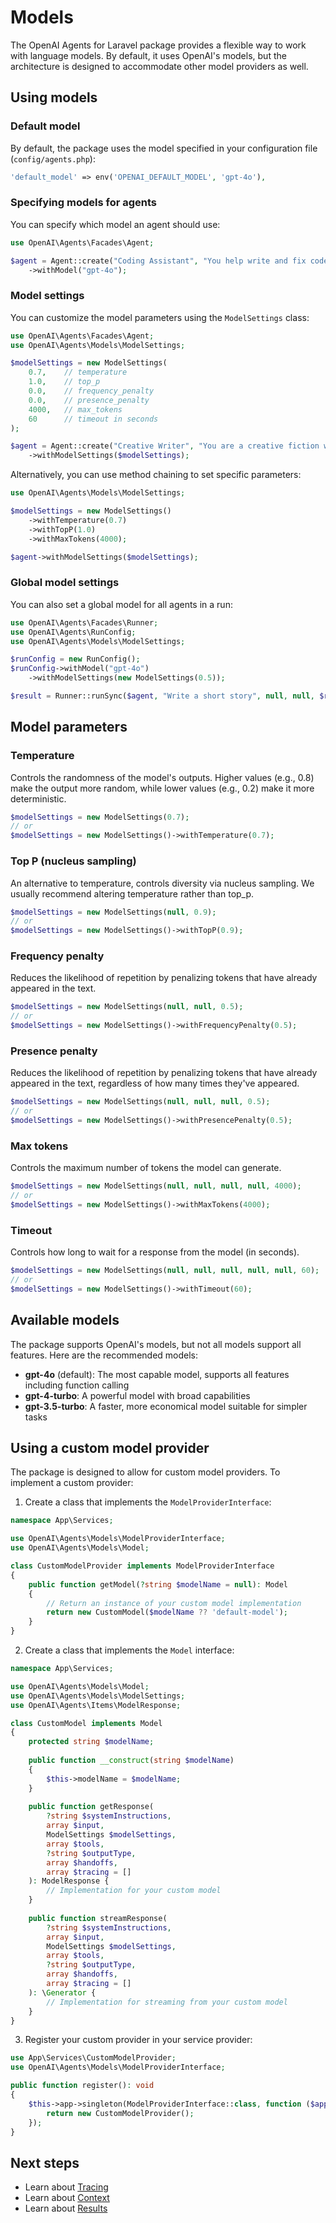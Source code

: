 # Models

The OpenAI Agents for Laravel package provides a flexible way to work with language models. By default, it uses OpenAI's models, but the architecture is designed to accommodate other model providers as well.

## Using models

### Default model

By default, the package uses the model specified in your configuration file (`config/agents.php`):

```php
'default_model' => env('OPENAI_DEFAULT_MODEL', 'gpt-4o'),
```

### Specifying models for agents

You can specify which model an agent should use:

```php
use OpenAI\Agents\Facades\Agent;

$agent = Agent::create("Coding Assistant", "You help write and fix code.")
    ->withModel("gpt-4o");
```

### Model settings

You can customize the model parameters using the `ModelSettings` class:

```php
use OpenAI\Agents\Facades\Agent;
use OpenAI\Agents\Models\ModelSettings;

$modelSettings = new ModelSettings(
    0.7,    // temperature
    1.0,    // top_p
    0.0,    // frequency_penalty
    0.0,    // presence_penalty
    4000,   // max_tokens
    60      // timeout in seconds
);

$agent = Agent::create("Creative Writer", "You are a creative fiction writer.")
    ->withModelSettings($modelSettings);
```

Alternatively, you can use method chaining to set specific parameters:

```php
use OpenAI\Agents\Models\ModelSettings;

$modelSettings = new ModelSettings()
    ->withTemperature(0.7)
    ->withTopP(1.0)
    ->withMaxTokens(4000);

$agent->withModelSettings($modelSettings);
```

### Global model settings

You can also set a global model for all agents in a run:

```php
use OpenAI\Agents\Facades\Runner;
use OpenAI\Agents\RunConfig;
use OpenAI\Agents\Models\ModelSettings;

$runConfig = new RunConfig();
$runConfig->withModel("gpt-4o")
    ->withModelSettings(new ModelSettings(0.5));

$result = Runner::runSync($agent, "Write a short story", null, null, $runConfig);
```

## Model parameters

### Temperature

Controls the randomness of the model's outputs. Higher values (e.g., 0.8) make the output more random, while lower values (e.g., 0.2) make it more deterministic.

```php
$modelSettings = new ModelSettings(0.7);
// or
$modelSettings = new ModelSettings()->withTemperature(0.7);
```

### Top P (nucleus sampling)

An alternative to temperature, controls diversity via nucleus sampling. We usually recommend altering temperature rather than top_p.

```php
$modelSettings = new ModelSettings(null, 0.9);
// or
$modelSettings = new ModelSettings()->withTopP(0.9);
```

### Frequency penalty

Reduces the likelihood of repetition by penalizing tokens that have already appeared in the text.

```php
$modelSettings = new ModelSettings(null, null, 0.5);
// or
$modelSettings = new ModelSettings()->withFrequencyPenalty(0.5);
```

### Presence penalty

Reduces the likelihood of repetition by penalizing tokens that have already appeared in the text, regardless of how many times they've appeared.

```php
$modelSettings = new ModelSettings(null, null, null, 0.5);
// or
$modelSettings = new ModelSettings()->withPresencePenalty(0.5);
```

### Max tokens

Controls the maximum number of tokens the model can generate.

```php
$modelSettings = new ModelSettings(null, null, null, null, 4000);
// or
$modelSettings = new ModelSettings()->withMaxTokens(4000);
```

### Timeout

Controls how long to wait for a response from the model (in seconds).

```php
$modelSettings = new ModelSettings(null, null, null, null, null, 60);
// or
$modelSettings = new ModelSettings()->withTimeout(60);
```

## Available models

The package supports OpenAI's models, but not all models support all features. Here are the recommended models:

- **gpt-4o** (default): The most capable model, supports all features including function calling
- **gpt-4-turbo**: A powerful model with broad capabilities
- **gpt-3.5-turbo**: A faster, more economical model suitable for simpler tasks

## Using a custom model provider

The package is designed to allow for custom model providers. To implement a custom provider:

1. Create a class that implements the `ModelProviderInterface`:

```php
namespace App\Services;

use OpenAI\Agents\Models\ModelProviderInterface;
use OpenAI\Agents\Models\Model;

class CustomModelProvider implements ModelProviderInterface
{
    public function getModel(?string $modelName = null): Model
    {
        // Return an instance of your custom model implementation
        return new CustomModel($modelName ?? 'default-model');
    }
}
```

2. Create a class that implements the `Model` interface:

```php
namespace App\Services;

use OpenAI\Agents\Models\Model;
use OpenAI\Agents\Models\ModelSettings;
use OpenAI\Agents\Items\ModelResponse;

class CustomModel implements Model
{
    protected string $modelName;
    
    public function __construct(string $modelName)
    {
        $this->modelName = $modelName;
    }
    
    public function getResponse(
        ?string $systemInstructions,
        array $input,
        ModelSettings $modelSettings,
        array $tools,
        ?string $outputType,
        array $handoffs,
        array $tracing = []
    ): ModelResponse {
        // Implementation for your custom model
    }
    
    public function streamResponse(
        ?string $systemInstructions,
        array $input,
        ModelSettings $modelSettings,
        array $tools,
        ?string $outputType,
        array $handoffs,
        array $tracing = []
    ): \Generator {
        // Implementation for streaming from your custom model
    }
}
```

3. Register your custom provider in your service provider:

```php
use App\Services\CustomModelProvider;
use OpenAI\Agents\Models\ModelProviderInterface;

public function register(): void
{
    $this->app->singleton(ModelProviderInterface::class, function ($app) {
        return new CustomModelProvider();
    });
}
```

## Next steps

- Learn about [Tracing](tracing.md)
- Learn about [Context](context.md)
- Learn about [Results](results.md)